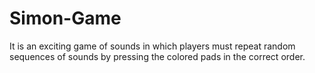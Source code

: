 # Simon-Game
It is an exciting game of sounds in which players must repeat random sequences of sounds by pressing the colored pads in the correct order.
